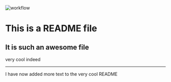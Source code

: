 ![workflow](https://github.com/<UserName>/<RepositoryName>/actions/workflows/main.yml/badge.svg)
# This is a README file

## It is such an awesome file
very cool indeed

---
I have now added more text to the very cool README